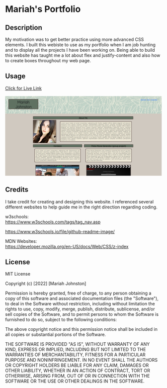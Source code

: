 # Mariah's Portfolio

## Description

My motivation was to get better practice using more advanced CSS elements. I built this webiste to use as my portfolio when I am job hunting and to display all the projects I have been working on. Being able to build this website has taught me a lot about flex and justify-content and also how to create boxes throughout my web page.

## Usage


<a href="https://mariah217.github.io/Portfolio/"> Click for Live Link </a>
<br>
<br>
![portfolio-screenshot](./Assets/image/Portfolio%20screenshot.PNG)

## Credits

I take credit for creating and designing this website. I referenced several different websites to help guide me in the right direction regarding coding.

w3schools:
<br>
https://www.w3schools.com/tags/tag_nav.asp

https://www.w3schools.io/file/github-readme-image/

MDN Websites:
<br>
https://developer.mozilla.org/en-US/docs/Web/CSS/z-index




## License

MIT License

Copyright (c) [2022] [Mariah Johnston]

Permission is hereby granted, free of charge, to any person obtaining a copy
of this software and associated documentation files (the "Software"), to deal
in the Software without restriction, including without limitation the rights
to use, copy, modify, merge, publish, distribute, sublicense, and/or sell
copies of the Software, and to permit persons to whom the Software is
furnished to do so, subject to the following conditions:

The above copyright notice and this permission notice shall be included in all
copies or substantial portions of the Software.

THE SOFTWARE IS PROVIDED "AS IS", WITHOUT WARRANTY OF ANY KIND, EXPRESS OR
IMPLIED, INCLUDING BUT NOT LIMITED TO THE WARRANTIES OF MERCHANTABILITY,
FITNESS FOR A PARTICULAR PURPOSE AND NONINFRINGEMENT. IN NO EVENT SHALL THE
AUTHORS OR COPYRIGHT HOLDERS BE LIABLE FOR ANY CLAIM, DAMAGES OR OTHER
LIABILITY, WHETHER IN AN ACTION OF CONTRACT, TORT OR OTHERWISE, ARISING FROM,
OUT OF OR IN CONNECTION WITH THE SOFTWARE OR THE USE OR OTHER DEALINGS IN THE
SOFTWARE.